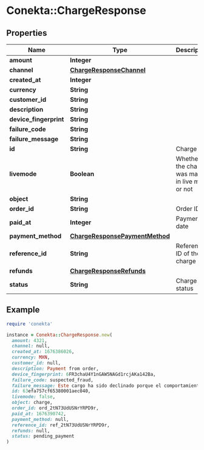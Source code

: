 # Conekta::ChargeResponse

## Properties

| Name | Type | Description | Notes |
| ---- | ---- | ----------- | ----- |
| **amount** | **Integer** |  |  |
| **channel** | [**ChargeResponseChannel**](ChargeResponseChannel.md) |  | [optional] |
| **created_at** | **Integer** |  |  |
| **currency** | **String** |  |  |
| **customer_id** | **String** |  | [optional] |
| **description** | **String** |  | [optional] |
| **device_fingerprint** | **String** |  | [optional] |
| **failure_code** | **String** |  | [optional] |
| **failure_message** | **String** |  | [optional] |
| **id** | **String** | Charge ID |  |
| **livemode** | **Boolean** | Whether the charge was made in live mode or not |  |
| **object** | **String** |  |  |
| **order_id** | **String** | Order ID |  |
| **paid_at** | **Integer** | Payment date | [optional] |
| **payment_method** | [**ChargeResponsePaymentMethod**](ChargeResponsePaymentMethod.md) |  | [optional] |
| **reference_id** | **String** | Reference ID of the charge | [optional] |
| **refunds** | [**ChargeResponseRefunds**](ChargeResponseRefunds.md) |  | [optional] |
| **status** | **String** | Charge status |  |

## Example

```ruby
require 'conekta'

instance = Conekta::ChargeResponse.new(
  amount: 4321,
  channel: null,
  created_at: 1676386026,
  currency: MXN,
  customer_id: null,
  description: Payment from order,
  device_fingerprint: 6FR3chaU4Y1nGAW5NAGd1rcjAKa142Ba,
  failure_code: suspected_fraud,
  failure_message: Este cargo ha sido declinado porque el comportamiento del comprador es sospechoso.,
  id: 63efa757cf65380001aec040,
  livemode: false,
  object: charge,
  order_id: ord_2tN73UdUSNrYRPD9r,
  paid_at: 1676390742,
  payment_method: null,
  reference_id: ref_2tN73UdUSNrYRPD9r,
  refunds: null,
  status: pending_payment
)
```


